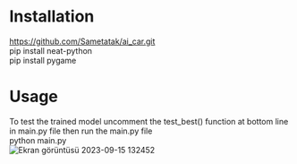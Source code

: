 # Installation
https://github.com/Sametatak/ai_car.git \
pip install neat-python \
pip install pygame
# Usage
To test the trained model uncomment the test_best() function at bottom line in main.py file then run the main.py file \
python main.py \
![Ekran görüntüsü 2023-09-15 132452](https://github.com/Sametatak/ai_car/assets/50046275/4fe28b8a-8e2b-475f-84e7-455828f9db15)
